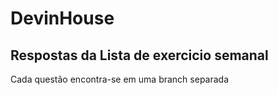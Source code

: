 <h1> DevinHouse </h1>

<h2>Respostas da Lista de exercicio semanal</h2>

<p>Cada questão encontra-se em uma branch separada</p>
